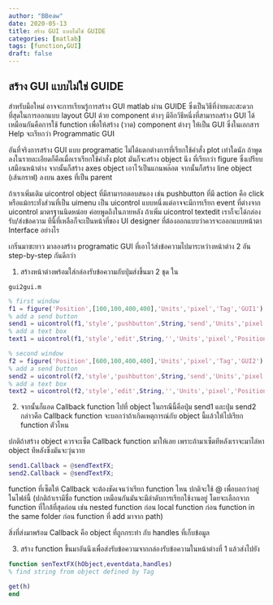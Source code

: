 ```yaml
---
author: "BBeaw"
date: 2020-05-13
title: สร้าง GUI แบบไม่ใช่ GUIDE
categories: [matlab]
tags: [function,GUI]
draft: false
---
```


## สร้าง GUI แบบไม่ใช่ GUIDE

สำหรับมือใหม่ อาจจะการเรียนรู้การสร้าง GUI matlab ผ่าน GUIDE ซึ่งเป็นวิธีที่ง่ายและสะดวกที่สุดในการออกแบบ layout GUI ด้วย component ต่างๆ มีอีกวิธีหนึ่งที่สามารถสร้าง GUI ได้เหมือนกันคือการใช้ function เพื่อให้สร้าง (วาด) component ต่างๆ ให้เป็น GUI ซึ่งในเอกสาร Help จะเรียกว่า Programmatic GUI

อันที่จริงการสร้าง GUI แบบ programatic ไม่ได้แตกต่างการที่เรียกใช้คำสั่ง plot เท่าใดนัก ถ้าพูดลงในรายละเอียดก็คือเมื่อเราเรียกใช้คำสั่ง plot มันก็จะสร้าง object นึง ที่เรียกว่า figure ซึ่งเปรียบเสมือนหน้าต่าง จากนั้นก็สร้าง axes object เอาไว้เป็นแกนพล๊อต จากนั้นก็สร้าง line object (เส้นกราฟ) ลงบน axes ที่เป็น parent

ถ้าเราเพิ่มเติม uicontrol object ที่มีสามารถตอบสนอง เช่น pushbutton ที่มี action คือ click หรือแม้กระทั่งส่วนที่เป็น uimenu เป็น uicontrol แบบหนึ่งแต่อาจจะมีการเรียก event ที่ต่างจาก uicontrol มาตรฐานนิดหน่อย ค่อยพูดถึงในภายหลัง ถ้าเพิ่ม uicontrol textedit เราก็จะได้กล่องรับ/ส่งข้อความ ทีนี้ที่เหลือก็จะเป็นหน้าที่ของ UI designer ที่ต้องออกแบบว่าควรจะออกแบบหน้าตา Interface อย่างไร

เกริ่นมาซะยาว มาลองสร้าง programatic GUI ที่เอาไว้ส่งข้อความไปมาระหว่างหน้าต่าง 2 อัน step-by-step กันดีกว่า

1. สร้างหน้าต่างพร้อมใส่กล่องรับข้อความกับปุ่มส่งขึ้นมา 2 ชุด ใน

`gui2gui.m`
```MATLAB
% first window
f1 = figure('Position',[100,100,400,400],'Units','pixel','Tag','GUI1');
% add a send button
send1 = uicontrol(f1,'style','pushbutton',String,'send','Units','pixel','Position',[100,100,200,30]);
% add a text box
text1 = uicontrol(f1,'style','edit',String,'','Units','pixel','Position',[100,300,200,30]);

% second window
f2 = figure('Position',[600,100,400,400],'Units','pixel','Tag','GUI2');
% add a send button
send2 = uicontrol(f2,'style','pushbutton',String,'send','Units','pixel','Position',[100,100,200,30]);
% add a text box
text2 = uicontrol(f2,'style','edit',String,'','Units','pixel','Position',[100,300,200,30]);
```

2. จากนั้นก็แอด Callback function ไปที่ object ในกรณีนี้คือปุ่ม send1 และปุ่ม send2 กล่าวคือ Callback function จะบอกว่าถ้าเกิดเหตุการณ์กับ object นี้แล้วให้ไปเรียก function ตัวไหน

ปกติถ้าสร้าง object ควรจะเซ็ต Callback function มาให้เลย เพราะถ้ามาเซ็ตทีหลังเราจะมาไล่หา object ทีหลังซึ่งมันจะวุ่นวาย

```MATLAB
send1.Callback = @sendTextFX;
send2.Callback = @sendTextFX;
````

function ที่เซ็ตให้ Callback จะต้องชัดเจนว่าเรียก function ไหน ปกติจะใช้ @ เพื่อบอกว่าอยู่ในไฟล์นี้
(ปกติถ้าเรามีชื่อ function เหมือนกันมันจะมีลำดับการเรียกใช้งานอยู่ โดยจะเลือกจาก function ที่ใกล้ที่สุดก่อน เช่น nested function ก่อน local function  ก่อน function in the same folder ก่อน function ที่ add มาจาก path)

สิ่งที่ส่งมาพร้อม Callback คือ object ที่ถูกกระทำ กับ handles ที่เก็บข้อมูล


3. สร้าง function ขึ้นมาอันนึงเพื่อส่งรับข้อความจากกล่องรับข้อความในหน้าต่างที่ 1 แล้วส่งไปยัง

```MATLAB
function senTextFX(hObject,eventdata,handles)
% find string from object defined by Tag

get(h)
end
```